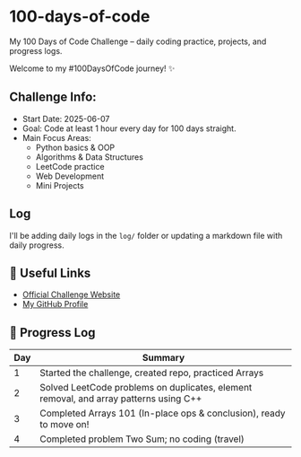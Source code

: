 # 100-days-of-code
My 100 Days of Code Challenge – daily coding practice, projects, and progress logs.

Welcome to my #100DaysOfCode journey! ✨

## Challenge Info:
- Start Date: 2025-06-07
- Goal: Code at least 1 hour every day for 100 days straight.
- Main Focus Areas:
  - Python basics & OOP
  - Algorithms & Data Structures
  - LeetCode practice
  - Web Development
  - Mini Projects

##  Log
I'll be adding daily logs in the `log/` folder or updating a markdown file with daily progress.

## 🔗 Useful Links
- [Official Challenge Website](https://www.100daysofcode.com/)
- [My GitHub Profile](https://github.com/seruliana)

## 📖 Progress Log

| Day | Summary |
|-----|---------|
| 1 | Started the challenge, created repo, practiced Arrays |
| 2 | Solved LeetCode problems on duplicates, element removal, and array patterns using C++ |
| 3 | Completed Arrays 101 (In-place ops & conclusion), ready to move on! |
| 4 | Completed problem Two Sum; no coding (travel) |
